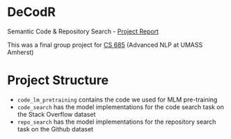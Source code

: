 # DeCodR
Semantic Code &amp; Repository Search - [Project Report](https://github.com/algoprog/DeCodR/blob/main/report.pdf)

This was a final group project for [CS 685](https://people.cs.umass.edu/~miyyer/cs685/) (Advanced NLP at UMASS Amherst)

# Project Structure

- `code_lm_pretraining` contains the code we used for MLM pre-training
- `code_search` has the model implementations for the code search task on the Stack Overflow dataset
- `repo_search` has the model implementations for the repository search task on the Github dataset
